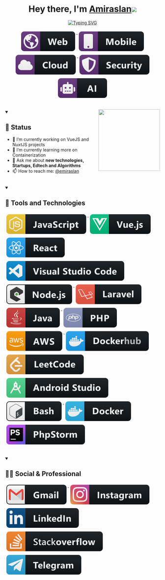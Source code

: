 <div align="center">
   <h1>
     Hey there, I'm <a href="https://github.com/emiraslan">Amiraslan</a><img src="https://media.giphy.com/media/hvRJCLFzcasrR4ia7z/giphy.gif" width="25px">
   </h1>
</div>

<p align="center">
<a href="https://git.io/typing-svg"><img src="https://readme-typing-svg.demolab.com?font=Fira+Code&weight=900&size=24&duration=2500&pause=600&center=true&vCenter=true&width=600&lines=Senior+Fullstack+Developer;Co-Founder+%40+Oxuyan%2C+Inkuiz%2C+BiAtoms;Entrepreneurial+Tech+Enthusiast" alt="Typing SVG" /></a>
</p>

<p align="center">
   <a href="#">
    <img src="https://raw.githubusercontent.com/MikeCodesDotNET/ColoredBadges/4a38660afb7be89a6032218589b4454a1285c7f8/svg/dev/misc/web.svg" alt="web" style="vertical-align:top; margin:6px 4px">
  </a>  
  
   <a href="#">
    <img src="https://raw.githubusercontent.com/MikeCodesDotNET/ColoredBadges/4a38660afb7be89a6032218589b4454a1285c7f8/svg/dev/misc/mobile.svg" alt="mobile" style="vertical-align:top; margin:6px 4px">
  </a>  
  
   <a href="#">
    <img src="https://raw.githubusercontent.com/MikeCodesDotNET/ColoredBadges/4a38660afb7be89a6032218589b4454a1285c7f8/svg/dev/misc/cloud.svg" alt="cloud" style="vertical-align:top; margin:6px 4px">
  </a> 
  
   <a href="#">
    <img src="https://raw.githubusercontent.com/MikeCodesDotNET/ColoredBadges/4a38660afb7be89a6032218589b4454a1285c7f8/svg/dev/misc/security.svg" alt="security" style="vertical-align:top; margin:6px 4px">
  </a>  

  <a href="#">
    <img src="https://raw.githubusercontent.com/MikeCodesDotNET/ColoredBadges/4a38660afb7be89a6032218589b4454a1285c7f8/svg/dev/misc/ai.svg" alt="ai" style="vertical-align:top; margin:6px 4px">
  </a>
</p>

<br />

<details open> 
<summary>
<a href="#"><img align="right" src="https://media1.giphy.com/media/v1.Y2lkPTc5MGI3NjExYjcyYTM3MjYwMDY1ZjZlZmQ5ZDE4ZjAzZWFiMGQwYWM3MmQzYmE5MyZjdD1n/j6Uls25PT5Q4g/giphy.gif" width="200 " height="200" /></a>
<h2> 📌 Status </h2>
</summary>

- 🔭 I’m currently working on VueJS and NuxtJS projects
- 🌱 I’m currently learning more on Containerization
- 💬 Ask me about **new technologies, Startups, Edtech and Algorithms**
- 📫 How to reach me: [@emiraslan](mailto:amiraslan.bakhshili@gmail.com) 

</details>

<br />

<details open> 
<summary>
<h2> 🔧 Tools and Technologies </h2>
</summary>



<p align="center">

<p align="left">
  <a href="#">
    <img src="https://raw.githubusercontent.com/MikeCodesDotNET/ColoredBadges/4a38660afb7be89a6032218589b4454a1285c7f8/svg/dev/languages/js.svg" alt="js" style="vertical-align:top; margin:6px 4px">
  </a>  

  <a href="#">
    <img src="https://raw.githubusercontent.com/MikeCodesDotNET/ColoredBadges/4a38660afb7be89a6032218589b4454a1285c7f8/svg/dev/frameworks/vue.svg" alt="vue" style="vertical-align:top; margin:6px 4px">
  </a>  

  <a href="#">
    <img src="https://raw.githubusercontent.com/MikeCodesDotNET/ColoredBadges/4a38660afb7be89a6032218589b4454a1285c7f8/svg/dev/frameworks/react.svg" alt="react" style="vertical-align:top; margin:6px 4px">
  </a> 

  <a href="#">
    <img src="https://raw.githubusercontent.com/MikeCodesDotNET/ColoredBadges/4a38660afb7be89a6032218589b4454a1285c7f8/svg/dev/tools/visualstudio_code.svg" alt="visualstudio_code" style="vertical-align:top; margin:6px 4px">
  </a> 
   
  <a href="#">
    <img src="https://raw.githubusercontent.com/MikeCodesDotNET/ColoredBadges/4a38660afb7be89a6032218589b4454a1285c7f8/svg/dev/frameworks/nodejs_larger.svg" alt="nodejs_larger" style="vertical-align:top; margin:6px 4px">
  </a>  
   
   <a href="#">
    <img src="https://raw.githubusercontent.com/MikeCodesDotNET/ColoredBadges/4a38660afb7be89a6032218589b4454a1285c7f8/svg/dev/frameworks/laravel.svg" alt="laravel" style="vertical-align:top; margin:6px 4px">
  </a> 

  <a href="#">
    <img src="https://raw.githubusercontent.com/MikeCodesDotNET/ColoredBadges/4a38660afb7be89a6032218589b4454a1285c7f8/svg/dev/languages/java.svg" alt="java" style="vertical-align:top; margin:6px 4px">
  </a>  


  <a href="#">
    <img src="https://raw.githubusercontent.com/MikeCodesDotNET/ColoredBadges/4a38660afb7be89a6032218589b4454a1285c7f8/svg/dev/languages/php.svg" alt="php" style="vertical-align:top; margin:6px 4px">
  </a>  

  <a href="#">
    <img src="https://raw.githubusercontent.com/MikeCodesDotNET/ColoredBadges/4a38660afb7be89a6032218589b4454a1285c7f8/svg/dev/services/aws.svg" alt="aws" style="vertical-align:top; margin:6px 4px">
  </a> 

  <a href="#">
    <img src="https://raw.githubusercontent.com/MikeCodesDotNET/ColoredBadges/4a38660afb7be89a6032218589b4454a1285c7f8/svg/dev/services/dockerhub.svg" alt="dockerhub" style="vertical-align:top; margin:6px 4px">
  </a> 
  
  <a href="#">
    <img src="https://raw.githubusercontent.com/MikeCodesDotNET/ColoredBadges/4a38660afb7be89a6032218589b4454a1285c7f8/svg/dev/services/leetcode.svg" alt="leetcode" style="vertical-align:top; margin:6px 4px">
  </a> 

  <a href="#">
    <img src="https://raw.githubusercontent.com/MikeCodesDotNET/ColoredBadges/4a38660afb7be89a6032218589b4454a1285c7f8/svg/dev/tools/android_studio.svg" alt="android_studio" style="vertical-align:top; margin:6px 4px">
  </a>

  <a href="#">
    <img src="https://raw.githubusercontent.com/MikeCodesDotNET/ColoredBadges/4a38660afb7be89a6032218589b4454a1285c7f8/svg/dev/tools/bash.svg" alt="bash" style="vertical-align:top; margin:6px 4px">
  </a> 

  <a href="#">
    <img src="https://raw.githubusercontent.com/MikeCodesDotNET/ColoredBadges/4a38660afb7be89a6032218589b4454a1285c7f8/svg/dev/tools/docker.svg" alt="docker" style="vertical-align:top; margin:6px 4px">
  </a> 

  <a href="#">
    <img src="https://raw.githubusercontent.com/MikeCodesDotNET/ColoredBadges/4a38660afb7be89a6032218589b4454a1285c7f8/svg/dev/tools/jetbrains_phpstorm.svg" alt="jetbrains_phpstorm" style="vertical-align:top; margin:6px 4px">
  </a> 
</p>

</details>
<br />

<details open> 
<summary>

<h2> 👨‍💻 Social & Professional  </h2>
</summary>

<p align="left">
  <a href="mailto:amiraslan.bakhshili@gmail.com">
    <img src="https://raw.githubusercontent.com/MikeCodesDotNET/ColoredBadges/4a38660afb7be89a6032218589b4454a1285c7f8/svg/social/gmail.svg" alt="gmail" style="vertical-align:top; margin:6px 4px">
  </a>  

  <a href="https://www.instagram.com/amiraslan.dev">
    <img src="https://raw.githubusercontent.com/MikeCodesDotNET/ColoredBadges/4a38660afb7be89a6032218589b4454a1285c7f8/svg/social/instagram.svg" alt="instagram" style="vertical-align:top; margin:6px 4px">
  </a>  

  <a href="https://www.linkedin.com/in/amiraslanbakhshili/">
    <img src="https://raw.githubusercontent.com/MikeCodesDotNET/ColoredBadges/4a38660afb7be89a6032218589b4454a1285c7f8/svg/social/linkedin.svg" alt="linkedin" style="vertical-align:top; margin:6px 4px">
  </a>  

  <a href="https://stackoverflow.com/users/6514270">
    <img src="https://raw.githubusercontent.com/MikeCodesDotNET/ColoredBadges/4a38660afb7be89a6032218589b4454a1285c7f8/svg/social/stackoverflow.svg" alt="stackoverflow" style="vertical-align:top; margin:6px 4px">
  </a>   
  <a href="https://t.me/AmiraslanDev">
    <img src="https://raw.githubusercontent.com/MikeCodesDotNET/ColoredBadges/4a38660afb7be89a6032218589b4454a1285c7f8/svg/social/telegram.svg" alt="telegram" style="vertical-align:top; margin:6px 4px">
  </a>  
</p>

</details>


